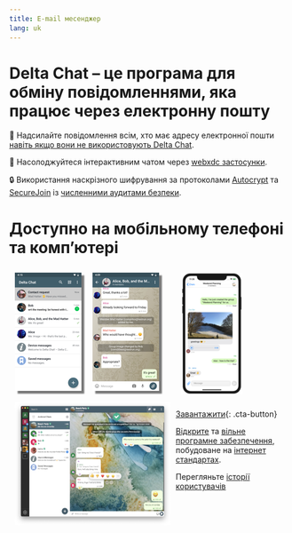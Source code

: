 ```yaml
---
title: E-mail месенджер
lang: uk
---
```


# Delta Chat – це програма для обміну повідомленнями, яка працює через електронну пошту

💬 Надсилайте повідомлення всім, хто має адресу електронної пошти [навіть якщо вони не використовують Delta Chat](https://www.youtube-nocookie.com/embed/8LbrGXKZN70).

🥳 Насолоджуйтеся інтерактивним чатом через [webxdc застосунки](https://webxdc.org).

🔒 Використання наскрізного шифрування за протоколами [Autocrypt](https://autocrypt.org) та [SecureJoin](https://securejoin.delta.chat/en/latest/new.html) із [численними аудитами безпеки](https://delta.chat/en/2023-03-27-third-independent-security-audit).

# Доступно на мобільному телефоні та комп’ютері


<div>
<a href="../assets/blog/screenshots/2019-12-17-delta-chat-google-play-release-chat-list-light.png">
<picture>
<source srcset="../assets/blog/screenshots/2019-12-17-delta-chat-google-play-release-chat-list-light-thumbnail.webp" type="image/webp" />
<source srcset="../assets/blog/screenshots/2019-12-17-delta-chat-google-play-release-chat-list-light-thumbnail.png" type="image/png" />
<img src="../assets/blog/screenshots/2019-12-17-delta-chat-google-play-release-chat-list-light-thumbnail.png" width="120" height="213" style="float: left; margin: 10px;display: block;box-shadow: 5px 5px 2px #777;" alt="A screenshot of Delta Chat on Android showing chat list" />
</picture>
</a>
</div>

<div>
<a href="../assets/blog/screenshots/2019-12-17-delta-chat-google-play-release-group-light.png">
<picture>
<source srcset="../assets/blog/screenshots/2019-12-17-delta-chat-google-play-release-group-light-thumbnail.webp" type="image/webp" />
<source srcset="../assets/blog/screenshots/2019-12-17-delta-chat-google-play-release-group-light-thumbnail.png" type="image/png" />
<img src="../assets/blog/screenshots/2019-12-17-delta-chat-google-play-release-group-light-thumbnail.png" width="120" height="213" style="float: left; margin: 10px;display: block;box-shadow: 5px 5px 2px #777;" alt="A screenshot of Delta Chat on Android showing a chat" />
</picture>
</a>
</div>

<div>
<a href="../assets/home/screenshots/desktop.png">
<picture>
<source srcset="../assets/home/screenshots/desktop-thumbnail.webp" type="image/webp" />
<source srcset="../assets/home/screenshots/desktop-thumbnail.png" type="image/png" />
<img src="../assets/home/screenshots/desktop-thumbnail.png" width="280" height="222" style="float:left; margin: 10px" alt="A screenshot of Delta Chat on desktop" />
</picture>
</a>
</div>

<div>
<a href="../assets/blog/screenshots/2020-01-09-delta-chat-iOS-weekend-group-chat.png">
<picture>
<source srcset="../assets/blog/screenshots/2020-01-09-delta-chat-iOS-weekend-group-chat-thumbnail.webp" type="image/webp" />
<source srcset="../assets/blog/screenshots/2020-01-09-delta-chat-iOS-weekend-group-chat-thumbnail.png" type="image/png" />
<img src="../assets/blog/screenshots/2020-01-09-delta-chat-iOS-weekend-group-chat-thumbnail.png" width="110" height="219" style="margin: 10px" alt="A screenshot of Delta Chat on iOS" />
</picture>
</a>
</div>

[Завантажити](https://get.delta.chat){: .cta-button}

[Відкрите](https://en.wikipedia.org/wiki/Open-source_software)
та [вільне програмне забезпечення](https://en.wikipedia.org/wiki/Free_software), побудоване на [інтернет стандартах](https://github.com/deltachat/deltachat-core-rust/blob/master/standards.md). 

Перегляньте [історії користувачів](user-voices)
